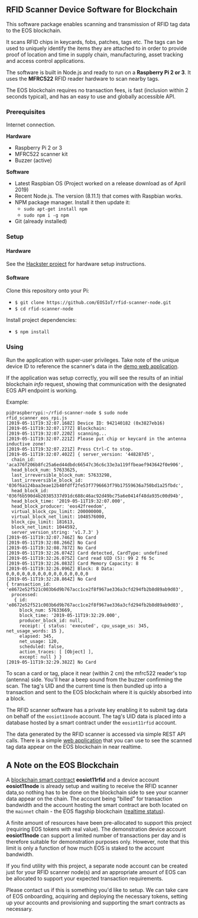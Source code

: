 ## RFID Scanner Device Software for Blockchain

This software package enables scanning and transmission of RFID tag data to the EOS blockchain.

It scans RFID chips in keycards, fobs, patches, tags etc.  The tags can be used to uniquely identify the items they are attached to in order to provide proof of location and time in supply chain, manufacturing, asset tracking and access control applications.

The software is built in Node.js and ready to run on a **Raspberry Pi 2 or 3**.  It uses the **MFRC522** RFID reader hardware to scan nearby tags.

The EOS blockchain requires no transaction fees, is fast (inclusion within 2 seconds typical), and has an easy to use and globally accessible API.  


### Prerequisites

Internet connection.

**Hardware**
* Raspberry Pi 2 or 3
* MFRC522 scanner kit
* Buzzer (active)

**Software**
* Latest Raspbian OS (Project worked on a release download as of April 2019)
* Recent Node.js. The version (8.11.1) that comes with Raspbian works.
* NPM package manager.  Install it then update it:
  * `sudo apt-get install npm`
  * `sudo npm i -g npm`
* Git (already installed)

### Setup

#### Hardware

See the [Hackster project](https://www.hackster.io/firmwareguru/build-an-rfid-scanner-for-blockchain-1fbdb3) for hardware setup instructions.

#### Software

Clone this repository onto your Pi:

* `$ git clone https://github.com/EOSIoT/rfid-scanner-node.git`
* `$ cd rfid-scanner-node`

Install project dependencies:

* `$ npm install`

### Using

Run the application with super-user privileges.  Take note of the unique device ID to reference the scanner's data in the [demo web application](https://eosiot.github.io/rfid-html/).

If the application was setup correctly, you will see the results of an initial blockchain *info* request, showing that communication with the designated EOS API endpoint is working.

Example:

```
pi@raspberrypi:~/rfid-scanner-node $ sudo node  rfid_scanner_eos_rpi.js
[2019-05-11T19:32:07.168Z] Device ID: 942140182 (0x3827eb16)
[2019-05-11T19:32:07.177Z] Blockchain:
[2019-05-11T19:32:07.220Z] scanning...
[2019-05-11T19:32:07.221Z] Please put chip or keycard in the antenna inductive zone!
[2019-05-11T19:32:07.221Z] Press Ctrl-C to stop.
[2019-05-11T19:32:07.402Z] { server_version: '448287d5',
  chain_id: 'aca376f206b8fc25a6ed44dbdc66547c36c6c33e3a119ffbeaef943642f0e906',
  head_block_num: 57633625,
  last_irreversible_block_num: 57633298,
  last_irreversible_block_id: '036f6a124baa3eae12b40fdff2fe53f7796663f79b17559636a750bd1a25fbdc',
  head_block_id: '036f6b590d4b20385337d91dc688c46ac92d49bc75a6e0414f48da935c00d94b',
  head_block_time: '2019-05-11T19:32:07.000',
  head_block_producer: 'eos42freedom',
  virtual_block_cpu_limit: 200000000,
  virtual_block_net_limit: 1048576000,
  block_cpu_limit: 181613,
  block_net_limit: 1044592,
  server_version_string: 'v1.7.3' }
[2019-05-11T19:32:07.746Z] No Card
[2019-05-11T19:32:08.266Z] No Card
[2019-05-11T19:32:08.787Z] No Card
[2019-05-11T19:32:26.074Z] Card detected, CardType: undefined
[2019-05-11T19:32:26.075Z] Card read UID (5): 99 2 f6 5c
[2019-05-11T19:32:26.083Z] Card Memory Capacity: 8
[2019-05-11T19:32:26.096Z] Block: 8 Data: 0,0,0,0,0,0,0,0,0,0,0,0,0,0,0,0
[2019-05-11T19:32:28.864Z] No Card
{ transaction_id: 'e8672e52f521c003b6d9b767acc1ce2f8f967ae336a3cfd294fb2b8d89ab9d03',
  processed:
   { id: 'e8672e52f521c003b6d9b767acc1ce2f8f967ae336a3cfd294fb2b8d89ab9d03',
     block_num: 57633669,
     block_time: '2019-05-11T19:32:29.000',
     producer_block_id: null,
     receipt: { status: 'executed', cpu_usage_us: 345, net_usage_words: 15 },
     elapsed: 345,
     net_usage: 120,
     scheduled: false,
     action_traces: [ [Object] ],
     except: null } }
[2019-05-11T19:32:29.382Z] No Card
```


To scan a card or tag, place it near (within 2 cm) the mfrc522 reader's top (antenna) side.  You'll hear a beep sound from the buzzer confirming the scan.  The tag's UID and the current time is then bundled up into a transaction and sent to the EOS blockchain where it is quickly absorbed into a block.

The RFID scanner software has a private key enabling it to submit tag data on behalf of the `eosiot11node` account.  The tag's UID data is placed into a database hosted by a smart contract under the `eosiot11rfid` account.

The data generated by the RFID scanner is accessed via simple REST API calls.  There is a simple [web application](https://eosiot.github.io/rfid-html/) that you can use to see the scanned tag data appear on the EOS blockchain in near realtime.




## A Note on the EOS Blockchain
A [blockchain smart contract](https://github.com/EOSIoT/rfid-contract) **eosiot11rfid** and a device account **eosiot11node** is already setup and waiting to receive the RFID scanner data,so nothing has to be done on the blockchain side to see your scanner data appear on the chain.  The account being "billed" for transaction bandwidth and the account hosting the smart contract are both located on the `mainnet` chain - the EOS flagship blockchain ([realtime status](https://bloks.io/)).  

A finite amount of resources have been pre-allocated to support this project (requiring EOS tokens with real value).  The demonstration device account **eosiot11node** can support a limited number of transactions per day and is therefore suitable for demonstration purposes only.  However, note that this limit is only a function of how much EOS is staked to the account bandwidth.  

If you find utility with this project, a separate node account can be created just for your RFID scanner node(s) and an appropriate amount of EOS can be allocated to support your expected transaction requirements.

Please contact us if this is something you'd like to setup.  We can take care of EOS onboarding, acquiring and deploying the necessary tokens, setting up your accounts and provisioning and supporting the smart contracts as necessary.







